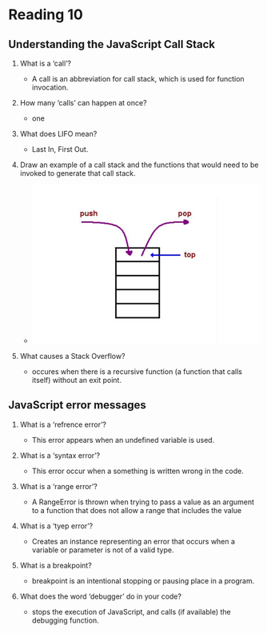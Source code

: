 # Reading 10

## Understanding the JavaScript Call Stack

1. What is a ‘call’?
    * A call is an abbreviation for call stack, which is used for function invocation.
2. How many ‘calls’ can happen at once?
    * one
3. What does LIFO mean?
    * Last In, First Out.
4. Draw an example of a call stack and the functions that would need to be invoked to generate that call stack.

     * ![](../imges/callstack.jpeg)


5. What causes a Stack Overflow?
    * occures when there is a recursive function (a function that calls itself) without an exit point.

## JavaScript error messages

1. What is a ‘refrence error’?
    * This error appears when an undefined variable is used.
2. What is a ‘syntax error’?
    * This error occur when a something is written wrong in the code.
3. What is a ‘range error’?
    * A RangeError is thrown when trying to pass a value as an argument to a function that does not allow a range that includes the value
4. What is a ‘tyep error’?
    * Creates an instance representing an error that occurs when a variable or parameter is not of a valid type.
5. What is a breakpoint?
    * breakpoint is an intentional stopping or pausing place in a program.

6. What does the word ‘debugger’ do in your code?
    * stops the execution of JavaScript, and calls (if available) the debugging function.
